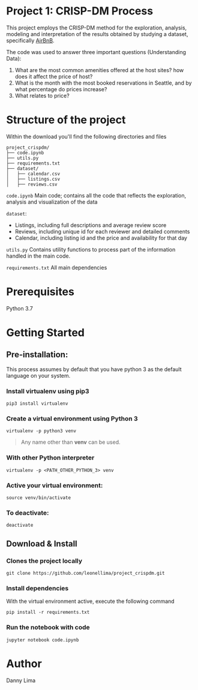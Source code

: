 # Project 1: CRISP-DM Process
This project employs the CRISP-DM method for the exploration, analysis, modeling and interpretation of the results obtained by studying a dataset, specifically [AirBnB](https://www.kaggle.com/airbnb/seattle).

The code was used to answer three important questions (Understanding Data):

1. What are the most common amenities offered at the host sites? how does it affect the price of host?
2. What is the month with the most booked reservations in Seattle, and by what percentage do prices increase?
3. What relates to price?

# Structure of the project
Within the download you'll find the following directories and files

```text
project_crispdm/
├── code.ipynb
├── utils.py
├── requirements.txt
├── dataset/
│   ├── calendar.csv
│   ├── listings.csv
│   ├── reviews.csv
```

`code.ipynb`
Main code; contains all the code that reflects the exploration, analysis and visualization of the data

`dataset`:
- Listings, including full descriptions and average review score
- Reviews, including unique id for each reviewer and detailed comments
- Calendar, including listing id and the price and availability for that day

`utils.py`
Contains utility functions to process part of the information handled in the main code.

`requirements.txt`
All main dependencies

# Prerequisites
Python 3.7

# Getting Started

## Pre-installation:
This process assumes by default that you have python 3 as the default language on your system.

### Install **virtualenv** using pip3
```
pip3 install virtualenv 
```
### Create a virtual environment using Python 3
```
virtualenv -p python3 venv 
```
>Any name other than **venv** can be used.

### With other Python interpreter
```
virtualenv -p <PATH_OTHER_PYTHON_3> venv
```
### Active your virtual environment:    
```  
source venv/bin/activate
```
### To deactivate:
```
deactivate
```

## Download & Install

### Clones the project locally
```
git clone https://github.com/leonellima/project_crispdm.git
```

### Install dependencies
With the virtual environment active, execute the following command
```
pip install -r requirements.txt
```

### Run the notebook with code
```
jupyter notebook code.ipynb
```

# Author
Danny Lima